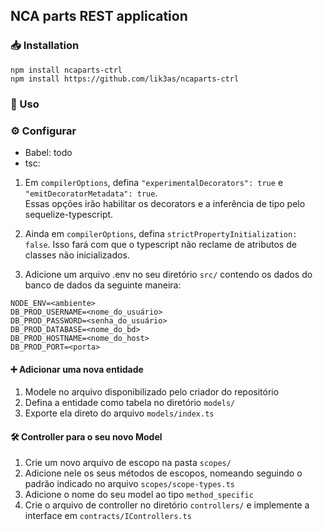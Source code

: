 ## NCA parts REST application
### 📥 Installation 
```
npm install ncaparts-ctrl
npm install https://github.com/lik3as/ncaparts-ctrl
```
### 🚀 Uso 
### ⚙ Configurar
- Babel: todo
- tsc:
1. Em ```compilerOptions```, defina ```"experimentalDecorators": true``` e ```"emitDecoratorMetadata": true```.<br>Essas opções irão habilitar os decorators e a inferência de tipo pelo sequelize-typescript.

2. Ainda em ```compilerOptions```, defina ```strictPropertyInitialization: false```.
Isso fará com que o typescript não reclame de atributos de classes não inicializados.

3. Adicione um arquivo .env no seu diretório ```src/``` contendo os dados do banco de dados da seguinte maneira:

```
NODE_ENV=<ambiente>
DB_PROD_USERNAME=<nome_do_usuário>
DB_PROD_PASSWORD=<senha_do_usuário>
DB_PROD_DATABASE=<nome_do_bd>
DB_PROD_HOSTNAME=<nome_do_host>
DB_PROD_PORT=<porta>
```

#### ➕ Adicionar uma nova entidade
1. Modele no arquivo disponibilizado pelo criador do repositório
2. Defina a entidade como tabela no diretório ```models/```
3. Exporte ela direto do arquivo ```models/index.ts```

#### 🛠 Controller para o seu novo Model
1. Crie um novo arquivo de escopo na pasta ```scopes/```
2. Adicione nele os seus métodos de escopos, nomeando seguindo o padrão indicado no arquivo ```scopes/scope-types.ts```
3. Adicione o nome do seu model ao tipo ```method_specific```
4. Crie o arquivo de controller no diretório ```controllers/``` e implemente a interface em ```contracts/IControllers.ts```
